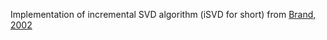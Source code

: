 Implementation of incremental SVD algorithm (iSVD for short) from [Brand, 2002](https://www.semanticscholar.org/paper/Incremental-Singular-Value-Decomposition-of-Data-Brand/61a805d396c284837bcd17650c9fefd361fc3fac)
